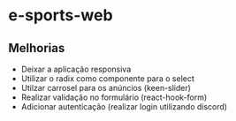 # e-sports-web

## Melhorias
- Deixar a aplicação responsiva
- Utilizar o radix como componente para o select
- Utilzar carrosel para os anúncios (keen-slider)
- Realizar validação no formulário (react-hook-form)
- Adicionar autenticação (realizar login utilizando discord)